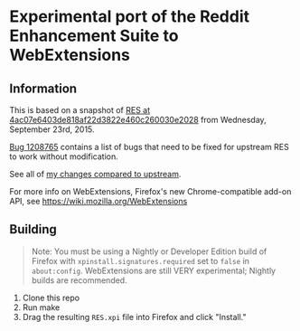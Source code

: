 # Experimental port of the Reddit Enhancement Suite to WebExtensions

## Information

This is based on a snapshot of [RES at 4ac07e6403de818af22d3822e460c260030e2028](https://github.com/honestbleeps/Reddit-Enhancement-Suite/commit/4ac07e6403de818af22d3822e460c260030e2028) from Wednesday, September 23rd, 2015.

[Bug 1208765](https://bugzilla.mozilla.org/1208765) contains a list of bugs that need to be fixed for upstream RES to work without modification.

See all of [my changes compared to upstream](https://github.com/callahad/RES-WebExtension/compare/d522ae38f54ccede1a96b68f75385ecf03c40171...master).

For more info on WebExtensions, Firefox's new Chrome-compatible add-on API, see https://wiki.mozilla.org/WebExtensions

## Building

> Note: You must be using a Nightly or Developer Edition build of Firefox with `xpinstall.signatures.required` set to `false` in `about:config`.
> WebExtensions are still VERY experimental; Nightly builds are recommended.

1. Clone this repo
2. Run make
3. Drag the resulting `RES.xpi` file into Firefox and click "Install."
